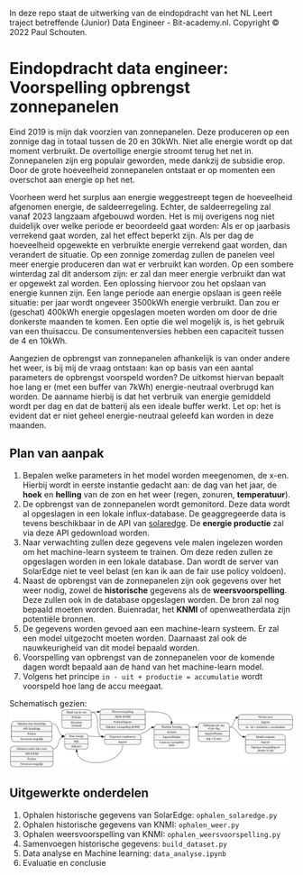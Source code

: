 In deze repo staat de uitwerking van de eindopdracht van het NL Leert traject betreffende (Junior) Data Engineer - Bit-academy.nl. Copyright &copy; 2022 Paul Schouten.

# Eindopdracht data engineer: Voorspelling opbrengst zonnepanelen

Eind 2019 is mijn dak voorzien van zonnepanelen. Deze produceren op een zonnige dag in totaal tussen de 20 en 30kWh. Niet alle energie wordt op dat moment verbruikt. De overtollige energie stroomt terug het net in. Zonnepanelen zijn erg populair geworden, mede dankzij de subsidie erop. Door de grote hoeveelheid zonnepanelen ontstaat er op momenten een overschot aan energie op het net. 

Voorheen werd het surplus aan energie weggestreept tegen de hoeveelheid afgenomen energie, de saldeerregeling. Echter, de saldeerregeling zal vanaf 2023 langzaam afgebouwd worden. Het is mij overigens nog niet duidelijk over welke periode er beoordeeld gaat worden: Als er op jaarbasis verrekend gaat worden, zal het effect beperkt zijn. Als per dag de hoeveelheid opgewekte en verbruikte energie verrekend gaat worden, dan verandert de situatie. Op een zonnige zomerdag zullen de panelen veel meer energie produceren dan wat er verbruikt kan worden. Op een sombere winterdag zal dit andersom zijn: er zal dan meer energie verbruikt dan wat er opgewekt zal worden. Een oplossing hiervoor zou het opslaan van energie kunnen zijn. Een lange periode aan energie opslaan is geen reële situatie: per jaar wordt ongeveer 3500kWh energie verbruikt. Dan zou er (geschat) 400kWh energie opgeslagen moeten worden om door de drie donkerste maanden te komen. Een optie die wel mogelijk is, is het gebruik van een thuisaccu. De consumentenversies hebben een capaciteit tussen de 4 en 10kWh. 

Aangezien de opbrengst van zonnepanelen afhankelijk is van onder andere het weer, is bij mij de vraag ontstaan: kan op basis van een aantal parameters de opbrengst voorspeld worden? De uitkomst hiervan bepaalt hoe lang er (met een buffer van 7kWh) energie-neutraal overbrugd kan worden. De aanname hierbij is dat het verbruik van energie gemiddeld wordt per dag en dat de batterij als een ideale buffer werkt. Let op: het is evident dat er niet geheel energie-neutraal geleefd kan worden in deze maanden.

## Plan van aanpak

1. Bepalen welke parameters in het model worden meegenomen, de x-en. Hierbij wordt in eerste instantie gedacht aan: de dag van het jaar, de **hoek** en **helling** van de zon en het weer (regen, zonuren, **temperatuur**).
2. De opbrengst van de zonnepanelen wordt gemonitord. Deze data wordt al opgeslagen in een lokale influx-database. De geaggregeerde data is tevens beschikbaar in de API van [solaredge](https://www.solaredge.com/sites/default/files/se_monitoring_api.pdf). De **energie productie** zal via deze API gedownload worden.
3. Naar verwachting zullen deze gegevens vele malen ingelezen worden om het machine-learn systeem te trainen. Om deze reden zullen ze opgeslagen worden in een lokale database. Dan wordt de server van SolarEdge niet te veel belast (en kan ik aan de fair use policy voldoen).
4. Naast de opbrengst van de zonnepanelen zijn ook gegevens over het weer nodig, zowel de **historische** gegevens als de **weersvoorspelling**. Deze zullen ook in de database opgeslagen worden. De bron zal nog bepaald moeten worden. Buienradar, het **KNMI** of openweatherdata zijn potentiële bronnen.
5. De gegevens worden gevoed aan een machine-learn systeem. Er zal een model uitgezocht moeten worden. Daarnaast zal ook de nauwkeurigheid van dit model bepaald worden.
6. Voorspelling van opbrengst van de zonnepanelen voor de komende dagen wordt bepaald aan de hand van het machine-learn model.
7. Volgens het principe `in - uit + productie = accumulatie` wordt voorspeld hoe lang de accu meegaat.

Schematisch gezien:
![diagram](https://github.com/bosgnoom/data-engineer-eindopdracht/blob/main/diagram.svg)

## Uitgewerkte onderdelen

1. Ophalen historische gegevens van SolarEdge: `ophalen_solaredge.py`
2. Ophalen historische gegevens van KNMI: `ophalen_weer.py`
3. Ophalen weersvoorspelling van KNMI: `ophalen_weersvoorspelling.py` 
4. Samenvoegen historische gegevens: `build_dataset.py`
5. Data analyse en Machine learning: `data_analyse.ipynb`
6. Evaluatie en conclusie

